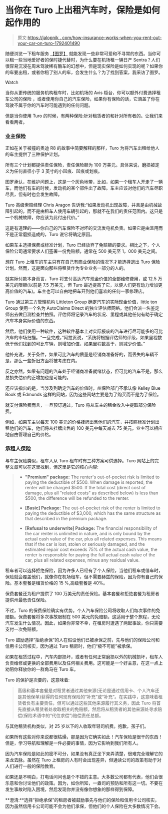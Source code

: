 # 当你在 Turo 上出租汽车时，保险是如何起作用的

> 原文:[https://jalopnik . com/how-insurance-works-when-you-rent-out-your-car-on-turo-1792401490](https://jalopnik.com/how-insurance-works-when-you-rent-out-your-car-on-turo-1792401490)

随便浏览一下租车服务 [【图罗】](http://jalopnik.com/the-craziest-cars-you-can-rent-from-turo-right-now-1790279948#_ga=1.45658093.836898836.1483458923) 就能发现一些非常可爱和不寻常的东西。当你可以租一些当地爱好者的保时捷代替时，为什么要在机场租一辆日产 Sentra？人们很容易沉浸在周末驾驶稀有酷车的幻想中，但是现实保险是如何实现的呢？如果你的车要出租，或者你租了别人的车，会发生什么？为了找到答案，我采访了图罗。

Watch

当你从更传统的服务机构租车时，比如机场的 Avis 柜台，你可以额外付费选择租车公司的保险 ，或者使用你自己的汽车保险，如果你有保险的话，它涵盖了你在驾驶不属于你的汽车时可能遇到的任何问题。

但是当你使用 Turo 的时候，有两种保险:针对租赁者的和针对所有者的。让我们来看看两者。

### 业主保险

正如在关于被撞的奥迪 R8 的故事中简要解释的那样，Turo 为将汽车出租给他人的车主提供了三种保护计划。

所有三个计划都提供责任保险，责任保险额为 100 万美元。具体来说，磨损被定义为任何直径小于 3 英寸的小凹痕、凹痕或划痕。

图罗承认，在维护问题上，这是一个灰色地带，比如，如果一个租车人开走了一辆车，而他们有车的时候，发动机的某个部件出了故障。车主应该对他们的汽车尽职尽责，但有时也会发生故障。

Turo 高级索赔经理 Chris Aragon 告诉我:“如果发动机出现故障，并且是由机械故障引起的，而不是由租车人使用车辆引起的，那就不在我们的责任范围内。这只是一个机械故障，你应该为此付出代价。”

这是有道理的——你自己的汽车保险不对坏的交流发电机负责。如果它是由滥用而不是正常磨损造成的，Turo 说它将确定原因。

如果车主选择保费或标准计划，Turo 已经放弃了免赔额的要求。相比之下，个人保险公司通常要求人们签署一份免赔额，通常在 500 美元至 1，000 美元之间。

想在 Turo 上租车的车主只有在自己有商业保险的情况下才能选择退出 Turo 保险计划。然而，这是面向那些将租赁作为专业业务一部分的人的。

就实际付款本身而言，Turo 将支付高达汽车现金价值的全部维修费用，或 12.5 万美元的限额(以前是 7.5 万美元，但 Turo 最近提高了它，以便人们更有动力增加更高价值的汽车)。车主也可以自由地把车开到他们喜欢的任何一家修理店。

Turo 通过第三方管理机构 Littleton Group 确定汽车的实际现金价值，little ton Group 使用一个名为 AutoClaims Direct 的独立评估师网络。他们会派一名鉴定师出去做目测检查并拍照。评估师将记录汽车的状况、里程或其他任何有助于确定汽车本身实际价值的东西。

然后，他们使用一种软件，这种软件基本上对实际报废的汽车进行尽可能多的可比汽车的市场扫描。“一旦完成，”阿拉贡说，“系统将根据评估师的评级，如果里程数低于他们找到的可比车辆，则增加价值，如果里程数高于，则减少价值。”

他补充说，关于条件，如果可比汽车的质量是经销商准备好的，而丢失的车辆不是，那么一些折旧方面将被考虑在内。

反之亦然。如果有问题的汽车处于经销商准备就绪状态，但可比的汽车不是，那么总损失估价的正增加也是可能的。

还应该指出的是，当涉及到确定汽车的价值时，州保险部门不承认像 Kelley Blue Book 或 Edmunds 这样的网站，因为这些网站主要是为了购买而不是为了保险。

就支付保险费而言，一旦预订通过，Turo 将从车主的租金收入中提取部分保险费。

例如，如果车主以每天 100 美元的价格挂牌出售他们的汽车，并按照标准计划出租他们的汽车，他们将从挂牌出售的 100 美元中每天减去 75 美元。业主可以相应地自由管理自己的价格。

### 承租人保险

与车主保险类似，租车人从 Turo 租车时有三种方案可供选择。Turo 网站上的完整文章可以在这里找到，但这里是它的核心内容:

> *   **"Premium" package:** The renter's out-of-pocket risk is limited to paying the deductible of $500\. When damage is reported, the renter will be charged $500\. If the total cost (direct cost of damage, plus all "related costs" as described below) is less than $500, the difference will be refunded to the renter.
>     
> *   **[Basic] Package:** The out-of-pocket risk of the renter is limited to paying the deductible of $3,000, which has the same structure as that described in the premium package.
>     
> *   **[Refusal to underwrite] Package:** The financial responsibility of the car renter is unlimited in nature, and is only bound by the actual cash value of the car, plus all related expenses. This means that if the car is lost, stolen or seriously damaged, and the estimated repair cost exceeds 75% of the actual cash value, the renter is responsible for paying the full actual cash value of the car, plus all related expenses, minus any residual value.

租车者可以选择拒绝保险，因为许多人已经有了个人保险，当他们租车或借车时，保险就会覆盖他们，就像你在机场租车，但不需要赫兹的保险，因为你有自己的保险。基本套餐是租赁价格的 15 %,高级套餐是 40%。

保费套餐还为租户提供了 100 万美元的责任保险。基本套餐和拒绝套餐为租房者提供州最低责任保险。

不过，Turo 的保费保险确实有优势。个人汽车保险公司将收取人们每次事件的免赔额。保费套餐将多次事故限制在 500 美元的免赔额，这适用于整个旅程，无论汽车发生什么情况。因此，如果你非常不幸，在租房时遭遇了两起事故，你只需要支付一次免赔额。

Turo 鼓励选择“拒绝承保”的人在假设他们已被承保之前，先与他们的保险公司和信用卡公司核实，因为通过 Turo 租房时，他们“极不可能”被承保。

如果在租赁过程中，汽车内部损坏，或者有任何正常磨损以外的机械损坏，租车人负责维修或更换的全部费用以及任何相关费用。这可能是一个好主意，在这一点上劝阻你释放你的一群角马在 Turo 车。

Turo 的保护是次要的，这意味着:

> 高级和基本套餐是对租赁者通过其他来源(无论是通过信用卡、个人汽车还是其他保单)获得的任何现有保险的“补充”或“补充”。在实践中，这意味着租赁者负有主要责任，但可以通过这些其他来源履行其义务，因此 Turo 将首先直接从租赁者处收取相关的免赔额，然后将从租赁者的其他来源处寻求赔偿(保险术语中的“代位求偿”)赔偿责任总额。

与其他租赁机构类似，对 25 岁以下的人收取年轻司机费。抱歉，孩子们。

如果所有这些对你来说都很枯燥，那是因为它确实如此！汽车保险是很干的东西！但是，学习导航和理解是一件必要的事情，因为它影响到我们所有人。

因为汽车保险是如此的密不可分，如果没有真正坐下来弄清楚，很难完全理解它的来龙去脉。虽然在 Turo 上租房的人有时会出现差异，但通读公司的政策有助于对人们进行一般的保险教育。

如果还是不明白，打电话问问也是个不错的主意。大多数公司都有代表，他们会很乐意和你讨论他们的政策。因为，如你所知，一盎司的预防和所有这一切。不要在发生事故时陷入困境，然后发现你并没有像你想象的那样得到保障。

**澄清:**选择“拒绝承保”的租房者被鼓励事先与他们的保险和信用卡公司核实，因为虽然信用卡公司可能不会为他们承保，但他们的个人保险在大多数情况下会。